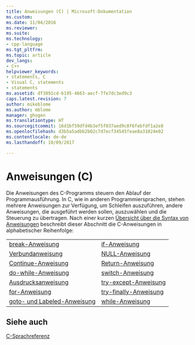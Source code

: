 ```yaml
---
title: Anweisungen (C) | Microsoft-Dokumentation
ms.custom: 
ms.date: 11/04/2016
ms.reviewer: 
ms.suite: 
ms.technology:
- cpp-language
ms.tgt_pltfrm: 
ms.topic: article
dev_langs:
- C++
helpviewer_keywords:
- statements, C
- Visual C, statements
- statements
ms.assetid: df3891cd-6195-4663-aecf-7fe7dc3ed9c3
caps.latest.revision: 7
author: mikeblome
ms.author: mblome
manager: ghogen
ms.translationtype: HT
ms.sourcegitcommit: 16d1bf59dfd4b3ef5f037aed9c0f6febfdf1a2e8
ms.openlocfilehash: d3b5a5adbb2b02c7d7ecf34545feae8a31024e02
ms.contentlocale: de-de
ms.lasthandoff: 10/09/2017

---
```

# <a name="statements-c"></a>Anweisungen (C)
Die Anweisungen des C-Programms steuern den Ablauf der Programmausführung. In C, wie in anderen Programmiersprachen, stehen mehrere Anweisungen zur Verfügung, um Schleifen auszuführen, andere Anweisungen, die ausgeführt werden sollen, auszuwählen und die Steuerung zu übertragen. Nach einer kurzen [Übersicht über die Syntax von Anweisungen](../c-language/overview-of-c-statements.md) beschreibt dieser Abschnitt die C-Anweisungen in alphabetischer Reihenfolge:  
  
|||  
|-|-|  
|[break-Anweisung](../c-language/break-statement-c.md)|[if-Anweisung](../c-language/if-statement-c.md)|  
|[Verbundanweisung](../c-language/compound-statement-c.md)|[NULL-Anweisung](../c-language/null-statement-c.md)|  
|[Continue-Anweisung](../c-language/continue-statement-c.md)|[Return-Anweisung](../c-language/return-statement-c.md)|  
|[do-while-Anweisung](../c-language/do-while-statement-c.md)|[switch-Anweisung](../c-language/switch-statement-c.md)|  
|[Ausdrucksanweisung](../c-language/expression-statement-c.md)|[try-except-Anweisung](../c-language/try-except-statement-c.md)|  
|[for-Anweisung](../c-language/for-statement-c.md)|[try-finally-Anweisung](../c-language/try-finally-statement-c.md)|  
|[goto- und Labeled-Anweisung](../c-language/goto-and-labeled-statements-c.md)|[while-Anweisung](../c-language/while-statement-c.md)|  
  
## <a name="see-also"></a>Siehe auch  
 [C-Sprachreferenz](../c-language/c-language-reference.md)
